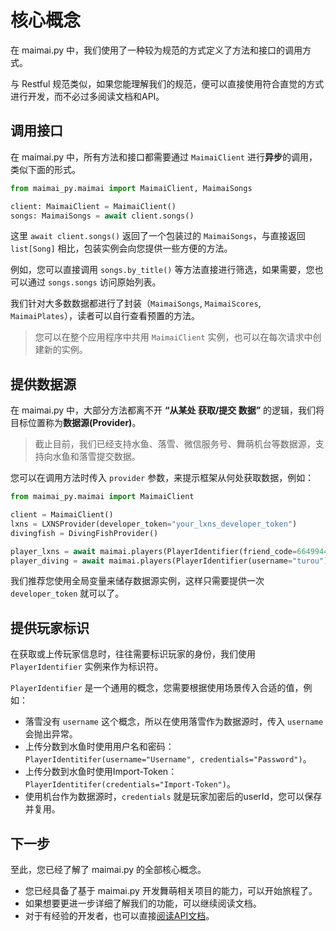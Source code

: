 # 核心概念

在 maimai.py 中，我们使用了一种较为规范的方式定义了方法和接口的调用方式。

与 Restful 规范类似，如果您能理解我们的规范，便可以直接使用符合直觉的方式进行开发，而不必过多阅读文档和API。

## 调用接口

在 maimai.py 中，所有方法和接口都需要通过 `MaimaiClient` 进行**异步**的调用，类似下面的形式。

```python
from maimai_py.maimai import MaimaiClient, MaimaiSongs

client: MaimaiClient = MaimaiClient()
songs: MaimaiSongs = await client.songs()
```

这里 `await client.songs()` 返回了一个包装过的 `MaimaiSongs`，与直接返回 `list[Song]` 相比，包装实例会向您提供一些方便的方法。

例如，您可以直接调用 `songs.by_title()` 等方法直接进行筛选，如果需要，您也可以通过 `songs.songs` 访问原始列表。

我们针对大多数数据都进行了封装（`MaimaiSongs`, `MaimaiScores`, `MaimaiPlates`），读者可以自行查看预置的方法。

> 您可以在整个应用程序中共用 `MaimaiClient` 实例，也可以在每次请求中创建新的实例。

## 提供数据源

在 maimai.py 中，大部分方法都离不开 **“从某处 获取/提交 数据”** 的逻辑，我们将目标位置称为**数据源(Provider)**。

> 截止目前，我们已经支持水鱼、落雪、微信服务号、舞萌机台等数据源，支持向水鱼和落雪提交数据。

您可以在调用方法时传入 `provider` 参数，来提示框架从何处获取数据，例如：

```python
from maimai_py.maimai import MaimaiClient

client = MaimaiClient()
lxns = LXNSProvider(developer_token="your_lxns_developer_token")
divingfish = DivingFishProvider()

player_lxns = await maimai.players(PlayerIdentifier(friend_code=664994421382429), provider=lxns)
player_diving = await maimai.players(PlayerIdentifier(username="turou"), provider=divingfish)
```

我们推荐您使用全局变量来储存数据源实例，这样只需要提供一次 `developer_token` 就可以了。

## 提供玩家标识

在获取或上传玩家信息时，往往需要标识玩家的身份，我们使用 `PlayerIdentifier` 实例来作为标识符。

`PlayerIdentifier` 是一个通用的概念，您需要根据使用场景传入合适的值，例如：

- 落雪没有 `username` 这个概念，所以在使用落雪作为数据源时，传入 `username` 会抛出异常。
- 上传分数到水鱼时使用用户名和密码：`PlayerIdentitifer(username="Username", credentials="Password")`。
- 上传分数到水鱼时使用Import-Token：`PlayerIdentitifer(credentials="Import-Token")`。
- 使用机台作为数据源时，`credentials` 就是玩家加密后的userId，您可以保存并复用。

## 下一步

至此，您已经了解了 maimai.py 的全部核心概念。

- 您已经具备了基于 maimai.py 开发舞萌相关项目的能力，可以开始旅程了。
- 如果想要更进一步详细了解我们的功能，可以继续阅读文档。
- 对于有经验的开发者，也可以直接[阅读API文档](https://maimai-py.pages.dev/maimai_py)。